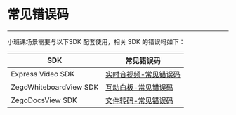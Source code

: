 # 常见错误码
---

小班课场景需要与以下SDK 配套使用，相关 SDK 的错误吗如下：
 
|SDK|常见错误码|
|-|-|
|Express Video SDK|[实时音视频-常见错误码](/real-time-video-ios-swift/client-sdk/error-code)|
|ZegoWhiteboardView SDK|[互动白板-常见错误码](https://doc-zh.zego.im/article/4367)|
|ZegoDocsView SDK|[文件转码-常见错误码](https://doc-zh.zego.im/article/4372)|
